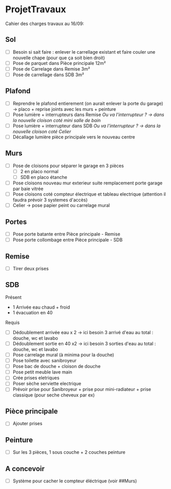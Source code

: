 # ProjetTravaux

Cahier des charges travaux au 16/09:

## Sol
- [ ] Besoin si sait faire : enlever le carrellage existant et faire couler une nouvelle chape (pour que ça soit bien droit)
- [ ] Pose de parquet dans Pièce principale 12m²
- [ ] Pose de Carrelage dans Remise 3m²
- [ ] Pose de carrellage dans SDB 3m²

## Plafond
- [ ] Reprendre le plafond entierement (on aurait enlever la porte du garage) -> placo + reprise joints avec les murs + peinture
- [ ] Pose lumière + interrupteurs dans Remise
 	_Ou va l'interrupteur ? -> dans la nouvelle cloison coté mini salle de bain_
- [ ] Pose lumière + interrupteur dans SDB
	_Ou va l'interrupteur ? -> dans la nouvelle cloison coté Celier_
- [ ] Décallage lumière pièce principale vers le nouveau centre
		
## Murs
- [ ] Pose de cloisons pour séparer le garage en 3 pièces 
	- [ ] 2 en placo normal
	- [ ] SDB en placo étanche
- [ ] Pose cloisons nouveau mur exterieur suite remplacement porte garage par baie vitrée
- [ ] Pose cloisons coté compteur électrique et tableau electrique (attention il faudra prévoir 3 systemes d'accès)
- [ ] Celier -> pose papier peint ou carrelage mural

## Portes
- [ ] Pose porte batante entre Pièce principale - Remise
- [ ] Pose porte collombage entre Pièce principale - SDB

## Remise
- [ ] Tirer deux prises

## SDB
Présent 
- 1 Arrivée eau chaud + froid	
- 1 évacuation en 40

Requis
- [ ] Dédoublement arrivée eau x 2 -> ici besoin 3 arrivé d'eau au total : douche, wc et lavabo
- [ ] Dédoublement sortie en 40 x2 -> ici besoin 3 sorties d'eau  au total : douche, wc et lavabo
- [ ] Pose carrelage mural (à minima pour la douche)
- [ ] Pose toilette avec sanibroyeur
- [ ] Pose bac de douche + cloison de douche
- [ ] Pose petit meuble lave main
- [ ] Crée prises eletriques
- [ ] Poser sèche serviette electrique
- [ ] Prévoir prise pour Sanibroyeur + prise pour mini-radiateur + prise classique (pour seche cheveux par ex)
	
## Pièce principale
- [ ] Ajouter prises
	
## Peinture
- [ ] Sur les 3 pièces, 1 sous couche + 2 couches peinture
	
## A concevoir
- [ ] Système pour cacher le compteur éléctrique (voir ##Murs)